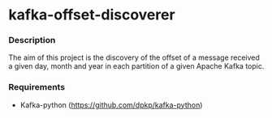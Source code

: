 # kafka-offset-discoverer

### Description

The aim of this project is the discovery of the offset of a message received a given day, month and year in each partition of a given Apache Kafka topic.

### Requirements

* Kafka-python (https://github.com/dpkp/kafka-python)
